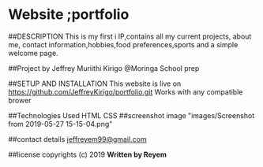 # Website ;portfolio
##DESCRIPTION
This is my first i IP,contains all my current projects, about me, contact information,hobbies,food preferences,sports and a simple welcome page.

##Project by
Jeffrey Muriithi Kirigo
@Moringa School prep

##SETUP AND INSTALLATION
This website is live on https://github.com/JeffreyKirigo/portfolio.git
Works with any compatible brower

##Technologies Used 
HTML
CSS
##screenshot image
"images/Screenshot from 2019-05-27 15-15-04.png"

##contact details
jeffreyem99@gmail.com

##license
copyrights (c) 2019 **Written by Reyem**
